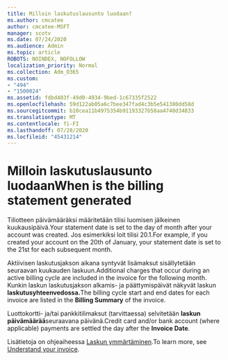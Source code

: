 ```yaml
---
title: Milloin laskutuslausunto luodaan?
ms.author: cmcatee
author: cmcatee-MSFT
manager: scotv
ms.date: 07/24/2020
ms.audience: Admin
ms.topic: article
ROBOTS: NOINDEX, NOFOLLOW
localization_priority: Normal
ms.collection: Adm_O365
ms.custom:
- "494"
- "1500024"
ms.assetid: fdbd403f-49d0-4934-9bed-1c67335f2522
ms.openlocfilehash: 59d122ab05a6c7bee347fad4c3b5e541380dd58d
ms.sourcegitcommit: b10cea11b4975354b91193327b58aa4740d34833
ms.translationtype: MT
ms.contentlocale: fi-FI
ms.lasthandoff: 07/28/2020
ms.locfileid: "45431214"
---
```

# <a name="when-is-the-billing-statement-generated"></a><span data-ttu-id="a2360-102">Milloin laskutuslausunto luodaan</span><span class="sxs-lookup"><span data-stu-id="a2360-102">When is the billing statement generated</span></span>

<span data-ttu-id="a2360-103">Tiliotteen päivämääräksi määritetään tilisi luomisen jälkeinen kuukausipäivä.</span><span class="sxs-lookup"><span data-stu-id="a2360-103">Your statement date is set to the day of month after your account was created.</span></span> <span data-ttu-id="a2360-104">Jos esimerkiksi loit tilisi 20.1.</span><span class="sxs-lookup"><span data-stu-id="a2360-104">For example, if you created your account on the 20th of January, your statement date is set to the 21st for each subsequent month.</span></span>

<span data-ttu-id="a2360-105">Aktiivisen laskutusjakson aikana syntyvät lisämaksut sisällytetään seuraavan kuukauden laskuun.</span><span class="sxs-lookup"><span data-stu-id="a2360-105">Additional charges that occur during an active billing cycle are included in the invoice for the following month.</span></span> <span data-ttu-id="a2360-106">Kunkin laskun laskutusjakson alkamis- ja päättymispäivät näkyvät laskun **laskutusyhteenvedossa.**</span><span class="sxs-lookup"><span data-stu-id="a2360-106">The billing cycle start and end dates for each invoice are listed in the **Billing Summary** of the invoice.</span></span>

<span data-ttu-id="a2360-107">Luottokortti- ja/tai pankkitilimaksut (tarvittaessa) selvitetään **laskun päivämäärää**seuraavana päivänä.</span><span class="sxs-lookup"><span data-stu-id="a2360-107">Credit card and/or bank account (where applicable) payments are settled the day after the **Invoice Date**.</span></span>
  
<span data-ttu-id="a2360-108">Lisätietoja on ohjeaiheessa [Laskun ymmärtäminen](https://docs.microsoft.com/microsoft-365/commerce/billing-and-payments/understand-your-invoice2).</span><span class="sxs-lookup"><span data-stu-id="a2360-108">To learn more, see [Understand your invoice](https://docs.microsoft.com/microsoft-365/commerce/billing-and-payments/understand-your-invoice2).</span></span>